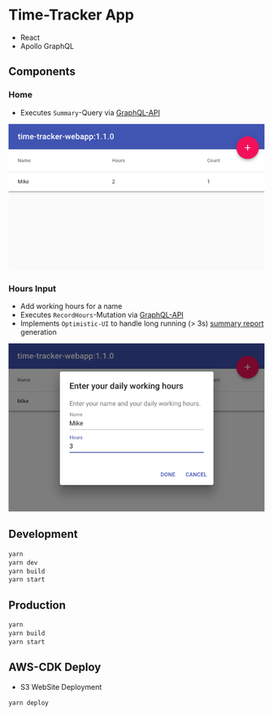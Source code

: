 # Time-Tracker App

* React
* Apollo GraphQL

## Components

### Home

* Executes `Summary`-Query via [GraphQL-API](../time-tracker-graphql/README.md#queries)

![Home](docs/home.png)

### Hours Input

* Add working hours for a name
* Executes `RecordHours`-Mutation via [GraphQL-API](../time-tracker-graphql/README.md#mutations)
* Implements `Optimistic-UI` to handle long running  (> 3s) [summary report](../time-tracker-reports-generator/README.md) generation

![Hours](docs/hours.png)

## Development

```bash
yarn
yarn dev
yarn build
yarn start
```

## Production

```bash
yarn
yarn build
yarn start
```

## AWS-CDK Deploy

* S3 WebSite Deployment

```bash
yarn deploy
```